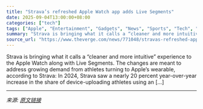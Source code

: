 ```yaml
---
title: "Strava’s refreshed Apple Watch app adds Live Segments"
date: 2025-09-04T13:00:00+08:00
categories: ["tech"]
tags: ["Apple", "Entertainment", "Gadgets", "News", "Sports", "Tech", "Wearable"]
summary: "Strava is bringing what it calls a “cleaner and more intuitive” experience to the Apple Watch along with Live Segments. The changes are meant to address growing demand from athletes turning to Apple’s"
source_url: "https://www.theverge.com/news/771048/stravas-refreshed-apple-watch-app-adds-live-segments"
---
```


Strava is bringing what it calls a “cleaner and more intuitive” experience to the Apple Watch along with Live Segments. The changes are meant to address growing demand from athletes turning to Apple’s wearable, according to Strava: In 2024, Strava saw a nearly 20 percent year-over-year increase in the share of device-uploading athletes using an [&#8230;]

---

*来源: [原文链接](https://www.theverge.com/news/771048/stravas-refreshed-apple-watch-app-adds-live-segments)*
